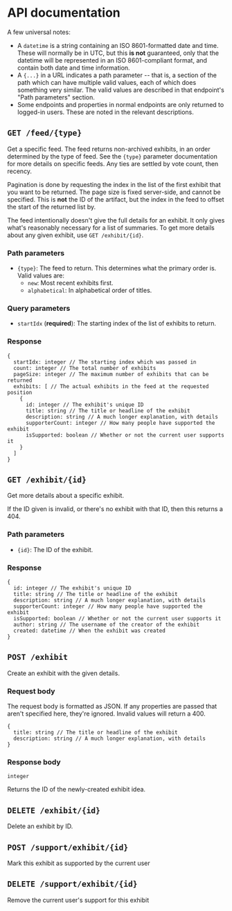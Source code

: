 # API documentation

A few universal notes:

*   A `datetime` is a string containing an ISO 8601-formatted date and time.
    These will normally be in UTC, but this **is not** guaranteed, only that
    the datetime will be represented in an ISO 8601-compliant format, and
    contain both date and time information.
*   A `{...}` in a URL indicates a path parameter -- that is, a section of the
    path which can have multiple valid values, each of which does something
    very similar. The valid values are described in that endpoint's "Path
    parameters" section.
*   Some endpoints and properties in normal endpoints are only returned to
    logged-in users. These are noted in the relevant descriptions.

## `GET /feed/{type}`

Get a specific feed. The feed returns non-archived exhibits, in an order
determined by the type of feed. See the `{type}` parameter documentation for
more details on specific feeds. Any ties are settled by vote count, then
recency.

Pagination is done by requesting the index in the list of the first exhibit
that you want to be returned. The page size is fixed server-side, and cannot
be specified. This is **not** the ID of the artifact, but the index in the
feed to offset the start of the returned list by.

The feed intentionally doesn't give the full details for an exhibit. It only
gives what's reasonably necessary for a list of summaries. To get more details
about any given exhibit, use `GET /exhibit/{id}`.

### Path parameters

*   `{type}`: The feed to return. This determines what the primary order is.
    Valid values are:
    * `new`: Most recent exhibits first.
    * `alphabetical`: In alphabetical order of titles.

### Query parameters

*   `startIdx` (**required**): The starting index of the list of exhibits to
    return.

### Response

```
{
  startIdx: integer // The starting index which was passed in
  count: integer // The total number of exhibits
  pageSize: integer // The maximum number of exhibits that can be returned
  exhibits: [ // The actual exhibits in the feed at the requested position
    {
      id: integer // The exhibit's unique ID
      title: string // The title or headline of the exhibit
      description: string // A much longer explanation, with details
      supporterCount: integer // How many people have supported the exhibit
      isSupported: boolean // Whether or not the current user supports it
    }
  ]
}
```

## `GET /exhibit/{id}`

Get more details about a specific exhibit.

If the ID given is invalid, or there's no exhibit with that ID, then this
returns a 404.

### Path parameters

*   `{id}`: The ID of the exhibit. 

### Response

```
{
  id: integer // The exhibit's unique ID
  title: string // The title or headline of the exhibit
  description: string // A much longer explanation, with details
  supporterCount: integer // How many people have supported the exhibit
  isSupported: boolean // Whether or not the current user supports it
  author: string // The username of the creator of the exhibit
  created: datetime // When the exhibit was created
}
```

## `POST /exhibit`

Create an exhibit with the given details.

### Request body

The request body is formatted as JSON. If any properties are passed that
aren't specified here, they're ignored. Invalid values will return a 400.

```
{
  title: string // The title or headline of the exhibit
  description: string // A much longer explanation, with details
}
```

### Response body

```
integer
```

Returns the ID of the newly-created exhibit idea.

## `DELETE /exhibit/{id}`

Delete an exhibit by ID.

## `POST /support/exhibit/{id}`

Mark this exhibit as supported by the current user

## `DELETE /support/exhibit/{id}`

Remove the current user's support for this exhibit
